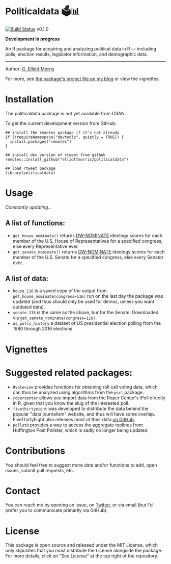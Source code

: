 
# Politicaldata 🗳📊 

[![Build Status](https://travis-ci.com/elliottmorris/politicaldata.svg?branch=master)](https://travis-ci.com/elliottmorris/politicaldata) v0.1.0

**Development in progress**

An R package for acquiring and analyzing political data in R — including polls, election results, legislator information, and demographic data.

---

Author: [G. Elliott Morris](https://www.thecrosstab.com)

For more, see [the package's project file on my blog]() or view the vignettes.

# Installation

The politicaldata package is not yet available from CRAN.

To get the current development version from GitHub:

```
## install the remotes package if it's not already
if (!requireNamespace("devtools", quietly = TRUE)) {
  install.packages("remotes")
}

## install dev version of rtweet from github
remotes::install_github("elliottmorris/politicaldata")

## load rtweet package
library(politicaldata)
```


# Usage

_Constantly updating..._ 

## A list of functions:

- `get_house_nominate()` returns [DW-NOMINATE](https://www.voteview.com/about) ideology scores for each member of the U.S. House of Representatives for a specified congress, else every Representative ever.
- `get_senate_nominate()` returns [DW-NOMINATE](https://www.voteview.com/about) ideology scores for each member of the U.S. Senate for a specified congress, else every Senator ever.

## A list of data:

- `house_116` is a saved copy of the output from `get_house_nominate(congress=116)` run on the last day the package was updated (and thus should only be used for demos, unless you want outdated data).
- `senate_116` is the same as the above, bur for the Senate. Downloaded via `get_senate_nominate(congress=116)`.
- `us_polls_history` a dataset of US presidential election polling from the 1980 through 2016 elections



# Vignettes



# Suggested related packages:

- `Rvoteview` provides functions for obtaining roll call voting data, which can thus be analyzed using algorithms from the `pscl` package.
- `ropercenter` allows you import data from the Roper Center's iPoll directly in R, given that you know the slug of the interested poll.
- `fivethirtyeight` was developed to distribute the data behind the popular "data journalism" website, and thus will have some overlap. FiveThirtyEight also releases most of their data [on GitHub](https://github.com/fivethirtyeight/data).
- `pollstR` provides a way to access the aggregate toplines from Huffington Post Pollster, which is sadly no longer being updated.



# Contributions

You should feel free to suggest more data and/or functions to add, open issues, submit pull requests, etc. 


# Contact

You can reach me by opening an issue, on [Twitter](https://www.twitter.com/gelliottmorris), or via email (but I'd prefer you to communicate primarily via GitHub).



# License

This package is open source and released under the MIT License, which only stipulates that you must distribute the License alongside the package. For more details, click on "See License" at the top right of the repository.
